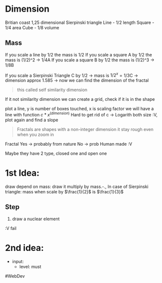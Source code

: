 # Dimension
Britian coast 1,25 dimensional
Sierpinski triangle
Line - 1/2 length
Square - 1/4 area
Cube - 1/8 volume
## Mass
If you scale a line by 1/2 the mass is 1/2
If you scale a square A by 1/2 the mass is (1/2)^2 -> 1/4A
If you scale a square B by 1/2 the mass is (1/2)^3 -> 1/8B

If you scale a Sierpinski Triangle C by 1/2 -> mass is $1/2^x$$=1/3$C -> dimension approx 1.585
-> now we can find the dimension of the fractal
> this called self similarity dimension

If it not similarity dimension we can create a grid, check if it is in the shape

plot a line, y is number of boxes touched, x is scaling factor
	 we will have a line  with function $c*x^(dimension)$
		Hard to get rid of c ->
			Logarith both size :V, plot again and find a slope

> Fractals are shapes with a non-integer dimension
> it stay rough even when you zoom in

Fractal
	Yes -> probably from nature
	No -> prob Human made :V

Maybe they have 2 type, closed one and open one
# 1st Idea:
draw depend on mass:
draw it multiply by mass.-.,
In case of Sierpinski triangle: mass when scale by $\frac{1}{2}$ is $\frac{1}{3}$ 
## Step
1. draw a nuclear element

:V fail
# 2nd idea:
- input: 
	- level: must

#WebDev 